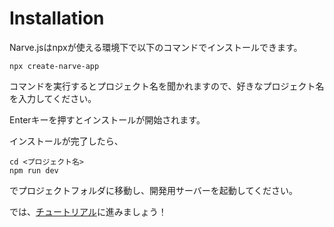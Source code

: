 # Installation
Narve.jsはnpxが使える環境下で以下のコマンドでインストールできます。
```
npx create-narve-app
```
コマンドを実行するとプロジェクト名を聞かれますので、好きなプロジェクト名を入力してください。

Enterキーを押すとインストールが開始されます。

インストールが完了したら、
```
cd <プロジェクト名>
npm run dev
```
でプロジェクトフォルダに移動し、開発用サーバーを起動してください。

では、[チュートリアル](Tutorial.md)に進みましょう！